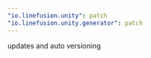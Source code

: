 ```yaml
---
"io.linefusion.unity": patch
"io.linefusion.unity.generator": patch
---
```


updates and auto versioning
